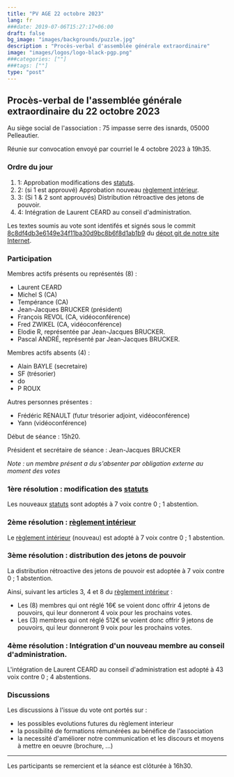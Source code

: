 ```yaml
---
title: "PV AGE 22 octobre 2023"
lang: fr
###date: 2019-07-06T15:27:17+06:00
draft: false
bg_image: "images/backgrounds/puzzle.jpg"
description : "Procès-verbal d'assemblée générale extraordinaire"
image: "images/logos/logo-black-pgp.png"
###categories: [""]
###tags: [""]
type: "post"
---
```


## Procès-verbal de l'assemblée générale extraordinaire du 22 octobre 2023

Au siège social de l'association : 75 impasse serre des isnards, 05000 Pelleautier.

Réunie sur convocation envoyé par courriel le 4 octobre 2023 à 19h35.

### Ordre du jour

1. 1: Approbation modifications des [statuts](../status/).
2. 2: (si 1 est approuvé) Approbation nouveau [règlement intérieur](../rules-of-procedures/).
3. 3: (Si 1 & 2 sont approuvés) Distribution rétroactive des jetons de pouvoir.
4. 4: Intégration de Laurent CEARD au conseil d'administration.

Les textes soumis au vote sont identifés et signés sous le commit [8c8df4db3e6149e34f11ba30d9bc8b6f8d1ab1b9](https://github.com/foopgp/foopgp-hugowebsite/commit/8c8df4db3e6149e34f11ba30d9bc8b6f8d1ab1b9) du [dépot git de notre site Internet](https://github.com/foopgp/foopgp-hugowebsite/).


### Participation

Membres actifs présents ou représentés (8) :
* Laurent CEARD
* Michel S (CA)
* Tempérance (CA)
* Jean-Jacques BRUCKER (président)
* François REVOL (CA, vidéoconférence)
* Fred ZWIKEL (CA, vidéoconférence)
* Elodie R, représentée par Jean-Jacques BRUCKER.
* Pascal ANDRÉ, représenté par Jean-Jacques BRUCKER.

Membres actifs absents (4) :
* Alain BAYLE (secretaire)
* SF (trésorier)
* do
* P ROUX

Autres personnes présentes :
* Frédéric RENAULT (futur trésorier adjoint, vidéoconférence)
* Yann (vidéoconférence)

Début de séance : 15h20.

Président et secrétaire de séance : Jean-Jacques BRUCKER

*Note : un membre présent a du s'absenter par obligation externe au moment des votes*

### 1ère résolution : modification des [statuts](../status/)

Les nouveaux [statuts](../status/) sont adoptés à 7 voix contre 0 ; 1 abstention.

### 2ème résolution : [règlement intérieur](../rules-of-procedures/)

Le [règlement intérieur](../rules-of-procedures/) (nouveau) est adopté à 7 voix contre 0 ; 1 abstention.

### 3ème résolution : distribution des jetons de pouvoir

La distribution rétroactive des jetons de pouvoir est adoptée à 7 voix contre 0 ; 1 abstention.

Ainsi, suivant les articles 3, 4 et 8 du [règlement intérieur](../rules-of-procedures/) :

* Les (8) membres qui ont réglé 16€ se voient donc offrir 4 jetons de pouvoirs, qui leur donneront 4 voix pour les prochains votes.
* Les (3) membres qui ont réglé 512€ se voient donc offrir 9 jetons de pouvoirs, qui leur donneront 9 voix pour les prochains votes.

### 4ème résolution : Intégration d'un nouveau membre au conseil d'administration.

L'intégration de Laurent CEARD au conseil d'administration est adopté à 43 voix contre 0 ; 4 abstentions.

### Discussions

Les discussions à l'issue du vote ont portés sur :
* les possibles evolutions futures du règlement interieur
* la possibilité de formations rémunérées au bénéfice de l'association
* la necessité d'améliorer notre communication et les discours et moyens à mettre en oeuvre (brochure, ...)

---

Les participants se remercient et la séance est clôturée à 16h30.


